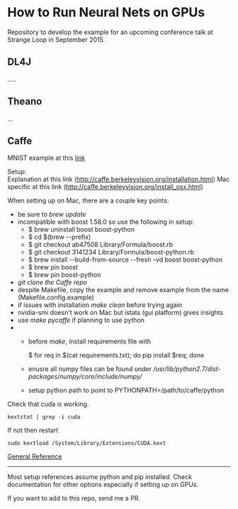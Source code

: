 How to Run Neural Nets on GPUs
==================

Repository to develop the example for an upcoming conference talk at Strange Loop in September 2015.


DL4J
--------

.....


Theano
--------

...


Caffe
--------

MNIST example at this [link](?)    
   
   
Setup:   
Explanation at this link (http://caffe.berkeleyvision.org/installation.html)
Mac specific at this link (http://caffe.berkeleyvision.org/install_osx.html)

When setting up on Mac, there are a couple key points:

- be sure to *brew update*
- incompatible with boost 1.58.0 so use the following in setup:
	- $ brew uninstall boost boost-python
	- $ cd $(brew --prefix)
	- $ git checkout ab47508 Library/Formula/boost.rb
	- $ git checkout 3141234 Library/Formula/boost-python.rb
	- $ brew install --build-from-source --fresh -vd boost boost-python
	- $ brew pin boost
	- $ brew pin boost-python
- *git clone the Caffe repo*
- despite Makefile, copy the example and remove example from the name (Makefile.config.example)
- if issues with installation *make clean* before trying again
- nvidia-smi doesn't work on Mac but istats (gui platform) gives insights
- use *make pycaffe* if planning to use python
- 	- before *make*, install requirements file with

		$ for req in $(cat requirements.txt); do pip install $req; done 	

	- enusre all numpy files can be found under */usr/lib/python2.7/dist-packages/numpy/core/include/numpy/*
	- setup python path to point to PYTHONPATH=/path/to/caffe/python

Check that cuda is working. 
		
	kextstat | grep -i cuda

If not then restart

	sudo kextload /System/Library/Extensions/CUDA.kext
   
[General Reference](http://tutorial.caffe.berkeleyvision.org/)   


--------

Most setup references assume python and pip installed. Check documentation for other options especially if setting up on GPUs. 

If you want to add to this repo, send me a PR.
